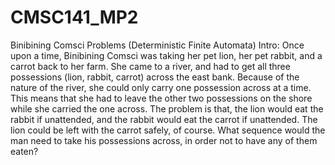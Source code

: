# CMSC141_MP2
Binibining Comsci Problems (Deterministic Finite Automata) Intro: Once upon a time, Binibining Comsci was taking her pet lion, her pet rabbit, and a carrot back to her farm. She came to a river, and had to get all three possessions (lion, rabbit, carrot) across the east bank. Because of the nature of the river, she could only carry one possession across at a time. This means that she had to leave the other two possessions on the shore while she carried the one across. The problem is that, the lion would eat the rabbit if unattended, and the rabbit would eat the carrot if unattended. The lion could be left with the carrot safely, of course. What sequence would the man need to take his possessions across, in order not to have any of them eaten?
